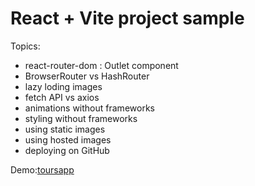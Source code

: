# React + Vite project sample

Topics:
- react-router-dom : Outlet component
- BrowserRouter vs HashRouter
- lazy loding images
- fetch API vs axios
- animations without frameworks
- styling without frameworks
- using static images
- using hosted images
- deploying on GitHub

Demo:[toursapp]()